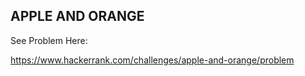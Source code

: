 
## APPLE AND ORANGE

See Problem Here:

https://www.hackerrank.com/challenges/apple-and-orange/problem
